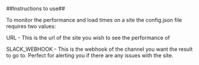 ##Instructions to use##

To monitor the performance and load times on a site the config.json file requires two values:

URL - This is the url of the site you wish to see the performance of

SLACK_WEBHOOK - This is the webhook of the channel you want the result to go to. Perfect for alerting you if there are any issues with the site.
